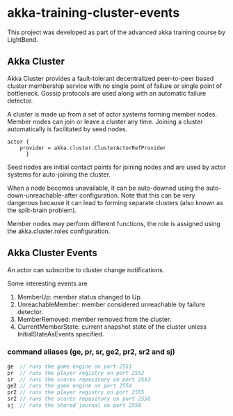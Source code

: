 # akka-training-cluster-events

This project was developed as part of the advanced akka training course by LightBend. 

## Akka Cluster
Akka Cluster provides a fault-tolerant decentralized peer-to-peer based cluster membership service with no single point of failure or single point of bottleneck. Gossip protocols are used along with an automatic failure detector.

A cluster is made up from a set of actor systems forming member nodes. Member nodes can join or leave a cluster any time. Joining a cluster automatically is facilitated by seed nodes. 

```config
actor {
    provider = akka.cluster.ClusterActorRefProvider
      }
```

Seed nodes are initial contact points for joining nodes and are used by actor systems for auto-joining the cluster. 

When a node becomes unavailable, it can be auto-downed using the auto-down-unreachable-after configuration. Note that this can be very dangerous because it can lead to forming separate clusters (also known as the split-brain problem).

Member nodes may perform different functions, the role is assigned using the akka.cluster.roles configuration.

## Akka Cluster Events

An actor can subscribe to cluster change notifications.

Some interesting events are

1. MemberUp: member status changed to Up.
2. UnreachableMember: member considered unreachable by failure detector.
3. MemberRemoved: member removed from the cluster.
4. CurrentMemberState: current snapshot state of the cluster unless InitialStateAsEvents specified. 


### command aliases (ge, pr, sr, ge2, pr2, sr2 and sj)
```scala
ge  // runs the game engine on port 2551
pr  // runs the player registry on port 2552
sr  // runs the scores repository on port 2553
ge2 // runs the game engine on port 2554
pr2 // runs the player registry on port 2555
sr2 // runs the scores repository on port 2556
sj  // runs the shared journal on port 2550
```

